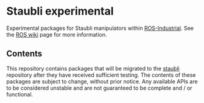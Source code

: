 # Staubli experimental

Experimental packages for Staubli manipulators within [ROS-Industrial][].
See the [ROS wiki][] page for more information.


## Contents

This repository contains packages that will be migrated to the [staubli][]
repository after they have received sufficient testing. The contents of
these packages are subject to change, without prior notice. Any available
APIs are to be considered unstable and are not guaranteed to be complete
and / or functional.


[ROS-Industrial]: http://wiki.ros.org/Industrial
[ROS wiki]: http://wiki.ros.org/staubli_experimental
[staubli]: https://github.com/ros-industrial/staubli

